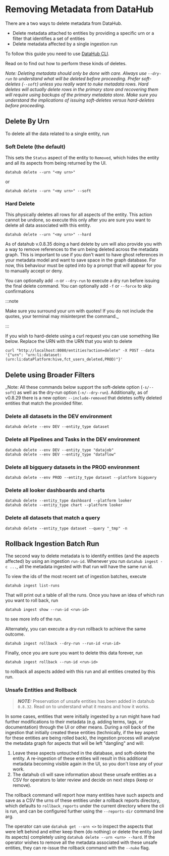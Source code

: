 # Removing Metadata from DataHub

There are a two ways to delete metadata from DataHub. 
- Delete metadata attached to entities by providing a specific urn or a filter that identifies a set of entities
- Delete metadata affected by a single ingestion run

To follow this guide you need to use [DataHub CLI](../cli.md).

Read on to find out how to perform these kinds of deletes.

_Note: Deleting metadata should only be done with care. Always use `--dry-run` to understand what will be deleted before proceeding. Prefer soft-deletes (`--soft`) unless you really want to nuke metadata rows. Hard deletes will actually delete rows in the primary store and recovering them will require using backups of the primary metadata store. Make sure you understand the implications of issuing soft-deletes versus hard-deletes before proceeding._ 

## Delete By Urn

To delete all the data related to a single entity, run

### Soft Delete (the default)

This sets the `Status` aspect of the entity to `Removed`, which hides the entity and all its aspects from being returned by the UI.
```
datahub delete --urn "<my urn>"
```
or
```
datahub delete --urn "<my urn>" --soft
```

### Hard Delete

This physically deletes all rows for all aspects of the entity. This action cannot be undone, so execute this only after you are sure you want to delete all data associated with this entity. 

```
datahub delete --urn "<my urn>" --hard
```

As of datahub v.0.8.35 doing a hard delete by urn will also provide you with a way to remove references to the urn being deleted across the metadata graph. This is important to use if you don't want to have ghost references in your metadata model and want to save space in the graph database.
For now, this behaviour must be opted into by a prompt that will appear for you to manually accept or deny.

You can optionally add `-n` or `--dry-run` to execute a dry run before issuing the final delete command.
You can optionally add `-f` or `--force` to skip confirmations

 :::note

Make sure you surround your urn with quotes! If you do not include the quotes, your terminal may misinterpret the command._

:::

If you wish to hard-delete using a curl request you can use something like below. Replace the URN with the URN that you wish to delete

```
curl "http://localhost:8080/entities?action=delete" -X POST --data '{"urn": "urn:li:dataset:(urn:li:dataPlatform:hive,fct_users_deleted,PROD)"}'
```

## Delete using Broader Filters

_Note: All these commands below support the soft-delete option (`-s/--soft`) as well as the dry-run option (`-n/--dry-run`). Additionally, as of v0.8.29 there is a new option: `--include-removed` that deletes softly deleted entities that match the provided filter.


### Delete all datasets in the DEV environment
```
datahub delete --env DEV --entity_type dataset
```

### Delete all Pipelines and Tasks in the DEV environment
```
datahub delete --env DEV --entity_type "datajob"
datahub delete --env DEV --entity_type "dataflow"
```

### Delete all bigquery datasets in the PROD environment
```
datahub delete --env PROD --entity_type dataset --platform bigquery
```

### Delete all looker dashboards and charts
```
datahub delete --entity_type dashboard --platform looker
datahub delete --entity_type chart --platform looker
```

### Delete all datasets that match a query
```
datahub delete --entity_type dataset --query "_tmp" -n
```

## Rollback Ingestion Batch Run

The second way to delete metadata is to identify entities (and the aspects affected) by using an ingestion `run-id`. Whenever you run `datahub ingest -c ...`, all the metadata ingested with that run will have the same run id.

To view the ids of the most recent set of ingestion batches, execute

```
datahub ingest list-runs
```

That will print out a table of all the runs. Once you have an idea of which run you want to roll back, run

```
datahub ingest show --run-id <run-id>
```

to see more info of the run.

Alternately, you can execute a dry-run rollback to achieve the same outcome. 
```
datahub ingest rollback --dry-run --run-id <run-id>
```

Finally, once you are sure you want to delete this data forever, run

```
datahub ingest rollback --run-id <run-id>
```

to rollback all aspects added with this run and all entities created by this run.

### Unsafe Entities and Rollback

> **_NOTE:_** Preservation of unsafe entities has been added in datahub `0.8.32`. Read on to understand what it means and how it works.

In some cases, entities that were initially ingested by a run might have had further modifications to their metadata (e.g. adding terms, tags, or documentation) through the UI or other means. During a roll back of the ingestion that initially created these entities (technically, if the key aspect for these entities are being rolled back), the ingestion process will analyse the metadata graph for aspects that will be left "dangling" and will:
1. Leave these aspects untouched in the database, and soft-delete the entity. A re-ingestion of these entities will result in this additional metadata becoming visible again in the UI, so you don't lose any of your work. 
2. The datahub cli will save information about these unsafe entities as a CSV for operators to later review and decide on next steps (keep or remove).

The rollback command will report how many entities have such aspects and save as a CSV the urns of these entities under a rollback reports directory, which defaults to `rollback_reports` under the current directory where the cli is run, and can be configured further using the `--reports-dir` command line arg.

The operator can use `datahub get --urn <>` to inspect the aspects that were left behind and either keep them (do nothing) or delete the entity (and its aspects) completely using `datahub delete --urn <urn> --hard`. If the operator wishes to remove all the metadata associated with these unsafe entities, they can re-issue the rollback command with the `--nuke` flag.
